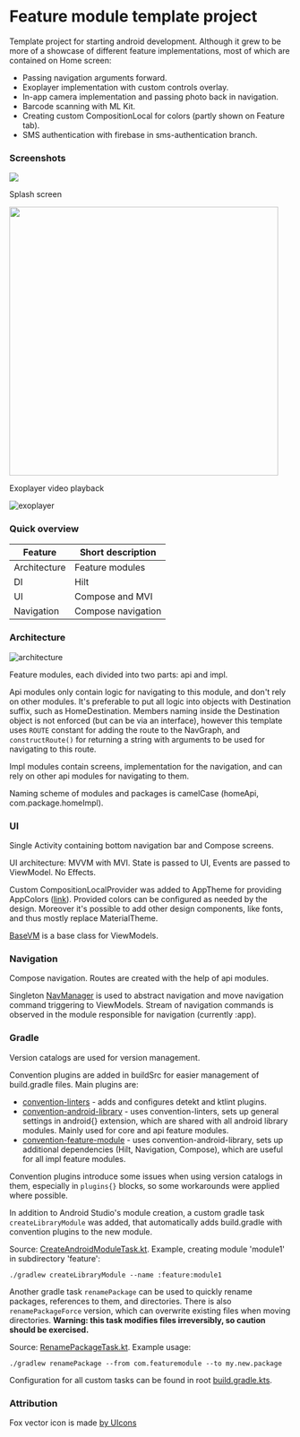 # Feature module template project

Template project for starting android development. Although it grew to be more of a showcase of
different feature implementations, most of which are contained on Home screen:

- Passing navigation arguments forward.
- Exoplayer implementation with custom controls overlay.
- In-app camera implementation and passing photo back in navigation.
- Barcode scanning with ML Kit.
- Creating custom CompositionLocal for colors (partly shown on Feature tab).
- SMS authentication with firebase in sms-authentication branch.

### Screenshots

![](readme_res/app_recording_20240423.gif)

Splash screen

<img src="readme_res/splash_screen_20240703.gif" width="480"/>

Exoplayer video playback

![exoplayer](readme_res/exoplayer_20241115.gif)

### Quick overview

| Feature      | Short description  |
|--------------|--------------------|
| Architecture | Feature modules    |
| DI           | Hilt               |
| UI           | Compose and MVI    |
| Navigation   | Compose navigation |

### Architecture

![architecture](readme_res/architecture_feature_api_impl.webp)

Feature modules, each divided into two parts: api and impl.

Api modules only contain logic for navigating to this module, and don't rely on other modules.
It's preferable to put all logic into objects with Destination suffix, such as HomeDestination.
Members naming inside the Destination object is not enforced (but can be via an interface),
however this template uses `ROUTE` constant for adding the route to the NavGraph, and
`constructRoute()` for returning a string with arguments to be used for navigating to this route.

Impl modules contain screens, implementation for the navigation, and can rely on other api modules
for navigating to them.

Naming scheme of modules and packages is camelCase (homeApi, com.package.homeImpl).

### UI

Single Activity containing bottom navigation bar and Compose screens.

UI architecture: MVVM with MVI. State is passed to UI, Events are passed to ViewModel. No Effects.

Custom CompositionLocalProvider was added to AppTheme for providing
AppColors ([link](core/src/main/java/com/featuremodule/core/ui/theme)). Provided colors can be
configured as needed by the design. Moreover it's possible to add other design components, like
fonts, and thus mostly replace MaterialTheme.

[BaseVM](core/src/main/java/com/featuremodule/core/ui/BaseVM.kt) is a base class for ViewModels.

### Navigation

Compose navigation. Routes are created with the help of api modules.

Singleton [NavManager](core/src/main/java/com/featuremodule/core/navigation/NavManager.kt) is used
to abstract navigation and move navigation command triggering to ViewModels.
Stream of navigation commands is observed in the module responsible for navigation (currently :app).

### Gradle

Version catalogs are used for version management.

Convention plugins are added in buildSrc for easier management of build.gradle files.
Main plugins are:

- [convention-linters](buildSrc/src/main/kotlin/convention-linters.gradle.kts)
  \- adds and configures detekt and ktlint plugins.
- [convention-android-library](buildSrc/src/main/kotlin/convention-android-library.gradle.kts)
  \- uses convention-linters, sets up general settings in android{} extension, which are shared
  with all android library modules. Mainly used for core and api feature modules.
- [convention-feature-module](buildSrc/src/main/kotlin/convention-feature-module.gradle.kts)
  \- uses convention-android-library, sets up additional dependencies
  (Hilt, Navigation, Compose), which are useful for all impl feature modules.

Convention plugins introduce some issues when using version catalogs in them, especially in
`plugins{}` blocks, so some workarounds were applied where possible.

In addition to Android Studio's module creation, a custom gradle task `createLibraryModule` was
added, that automatically adds build.gradle with convention plugins to the new module.

Source: [CreateAndroidModuleTask.kt](buildSrc/src/main/kotlin/CreateAndroidModuleTask.kt).
Example, creating module 'module1' in subdirectory 'feature':

```
./gradlew createLibraryModule --name :feature:module1
```

Another gradle task `renamePackage` can be used to quickly rename packages, references to them,
and directories. There is also `renamePackageForce` version, which can overwrite existing files
when moving directories. **Warning: this task modifies files irreversibly, so caution should be
exercised.**

Source: [RenamePackageTask.kt](buildSrc/src/main/kotlin/RenamePackageTask.kt). Example usage:

```
./gradlew renamePackage --from com.featuremodule --to my.new.package
```

Configuration for all custom tasks can be found in root [build.gradle.kts](build.gradle.kts).

### Attribution

Fox vector icon is
made <a href="https://www.freepik.com/icon/fox_5527855#fromView=families&page=1&position=0&uuid=d4704c42-f6e5-4749-9646-a39d0bf310b2">
by UIcons</a>
